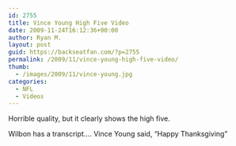 ```yaml
---
id: 2755
title: Vince Young High Five Video
date: 2009-11-24T16:12:36+00:00
author: Ryan M.
layout: post
guid: https://backseatfan.com/?p=2755
permalink: /2009/11/vince-young-high-five-video/
thumb:
  - /images/2009/11/vince-young.jpg
categories:
  - NFL
  - Videos
---
```


<div class="entry">
  <p>
  </p>

  <p>
    Horrible quality, but it clearly shows the high five.
  </p>

  <p>
    <span>Wilbon has a transcript&#8230;. Vince Young said, &#8220;Happy Thanksgiving&#8221; </span>
  </p>
</div>

